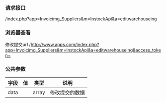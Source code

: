 ### **请求接口**
/index.php?app=Invoicimg_Suppliers&m=InstockApi&a=editwarehouseing



### **浏览器查看**
修改提交url /http://www.apps.com/index.php?app=Invoicimg_Suppliers&m=InstockApi&a=editwarehouseing&access_token=

### **公共参数** 
|字段       |值             |类型    |说明           |
| --------- |--------      |--------|--------       |
|data|         | array|修改提交的数据 |


